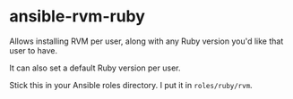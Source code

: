 # ansible-rvm-ruby

Allows installing RVM per user, along with any Ruby version you'd like that user to have.

It can also set a default Ruby version per user.

Stick this in your Ansible roles directory. I put it in `roles/ruby/rvm`.
